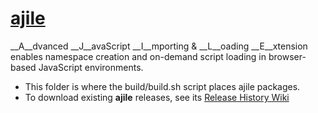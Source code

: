 # [ajile](https://github.com/iskitz/ajile/wiki)

__A__dvanced __J__avaScript __I__mporting & __L__oading __E__xtension enables namespace creation and on-demand script loading in browser-based JavaScript environments.

+ This folder is where the build/build.sh script places ajile packages.
+ To download existing __ajile__ releases, see its [Release History Wiki](https://github.com/iskitz/ajile/wiki/Release-History)

